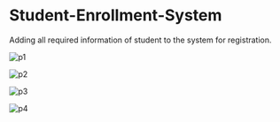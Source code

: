 # Student-Enrollment-System
Adding all required information of student to the system for registration.


![p1](https://user-images.githubusercontent.com/57224535/172683139-fd1ac115-8a39-438e-99db-6ec87294739b.png)



![p2](https://user-images.githubusercontent.com/57224535/172683148-577ef906-a303-48b4-8d32-c87e85a769d9.png)



![p3](https://user-images.githubusercontent.com/57224535/172683149-354a7548-dc66-4ec7-82f9-4ceea1cf715a.png)



![p4](https://user-images.githubusercontent.com/57224535/172683157-401d0bf3-f0c9-48e6-816b-72358050b236.png)
